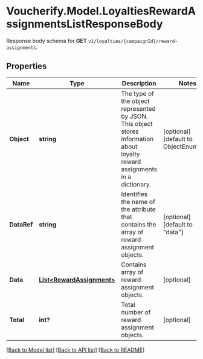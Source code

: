 # Voucherify.Model.LoyaltiesRewardAssignmentsListResponseBody
Response body schema for **GET** `v1/loyalties/{campaignId}/reward-assignments`.

## Properties

Name | Type | Description | Notes
------------ | ------------- | ------------- | -------------
**Object** | **string** | The type of the object represented by JSON. This object stores information about loyalty reward assignments in a dictionary. | [optional] [default to ObjectEnum.List]
**DataRef** | **string** | Identifies the name of the attribute that contains the array of reward assignment objects. | [optional] [default to "data"]
**Data** | [**List&lt;RewardAssignment&gt;**](RewardAssignment.md) | Contains array of reward assignment objects. | [optional] 
**Total** | **int?** | Total number of reward assignment objects. | [optional] 

[[Back to Model list]](../README.md#documentation-for-models) [[Back to API list]](../README.md#documentation-for-api-endpoints) [[Back to README]](../README.md)

